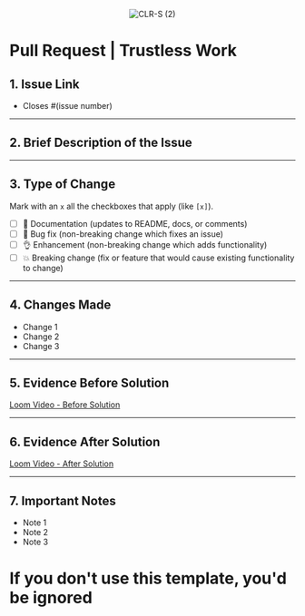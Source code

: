 <p align="center"> <img src="https://github.com/user-attachments/assets/5b182044-dceb-41f5-acf0-da22dea7c98a" alt="CLR-S (2)"> </p>

# Pull Request | Trustless Work

## 1. Issue Link

<!-- Provide the link to the related issue here -->

- Closes #(issue number)

---

## 2. Brief Description of the Issue

<!-- Give a concise description of the issue to give context to reviewers. What problem does it solve? -->

---

## 3. Type of Change

Mark with an `x` all the checkboxes that apply (like `[x]`).

- [ ] 📝 Documentation (updates to README, docs, or comments)
- [ ] 🐛 Bug fix (non-breaking change which fixes an issue)
- [ ] 👌 Enhancement (non-breaking change which adds functionality)
- [ ] 💥 Breaking change (fix or feature that would cause existing functionality to change)

---

## 4. Changes Made

<!-- Describe the main changes and enhancements made to address the issue. List the modifications clearly and concisely. -->

- Change 1
- Change 2
- Change 3

---

## 5. Evidence Before Solution

<!-- Record a video using Loom showing the behavior or bug before applying the solution. Provide a link to the Loom video here. -->

[Loom Video - Before Solution](LINK_TO_VIDEO_BEFORE)

---

## 6. Evidence After Solution

<!-- Record a video using Loom showing the corrected behavior after the solution. Provide a link to the Loom video here. -->

[Loom Video - After Solution](LINK_TO_VIDEO_AFTER)

---

## 7. Important Notes

<!-- Any other relevant information that reviewers should be aware of, such as potential impacts, related issues, dependencies, or additional setup instructions. -->

- Note 1
- Note 2
- Note 3

# If you don't use this template, you'd be ignored